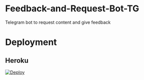 # Feedback-and-Request-Bot-TG
Telegram bot to request content and give feedback

# Deployment
## Heroku
[![Deploy](https://www.herokucdn.com/deploy/button.svg)](https://heroku.com/deploy)
